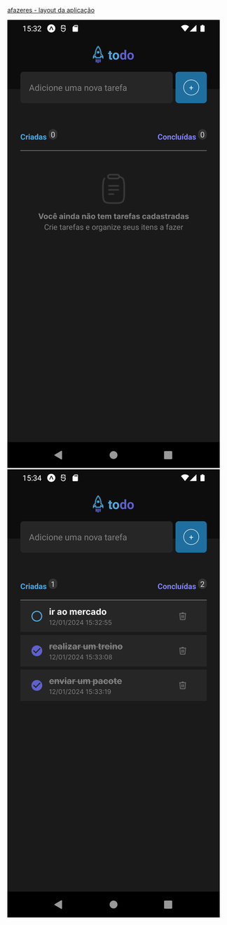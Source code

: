 [afazeres - layout da aplicação](https://www.figma.com/file/1XfZQGSWk4HWjvwcjd2nOP/ToDo-List/duplicate)

![Tela inicial sem tarefas a fazer](./assets/Captura01.png)
![Tela inicial com 3 tarefas, 1 iniciada e 2 terminadas](./assets/Captura02.png)
